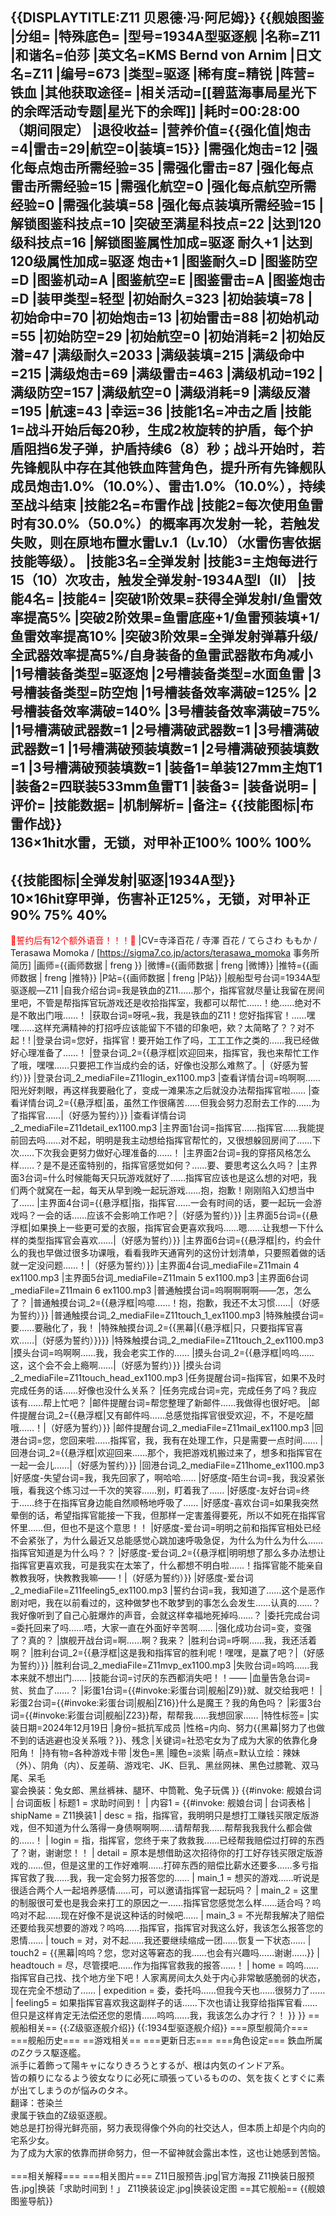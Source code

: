 {{DISPLAYTITLE:Z11 贝恩德·冯·阿尼姆}}
{{舰娘图鉴
|分组=
|特殊底色=
|型号=1934A型驱逐舰
|名称=Z11
|和谐名=伯莎
|英文名=KMS Bernd von Arnim
|日文名=Z11
|编号=673
|类型=驱逐
|稀有度=精锐
|阵营=铁血
|其他获取途径=<!--【无则不填】-->
|相关活动=[[碧蓝海事局星光下的余晖活动专题|星光下的余晖]]
|耗时=00:28:00（期间限定）
|退役收益=<!--无法退役则填无法退役，否则不填-->
|营养价值={{强化值|炮击=4|雷击=29|航空=0|装填=15}}
|需强化炮击=12
|强化每点炮击所需经验=35
|需强化雷击=87
|强化每点雷击所需经验=15
|需强化航空=0
|强化每点航空所需经验=0
|需强化装填=58
|强化每点装填所需经验=15
|解锁图鉴科技点=10
|突破至满星科技点=22
|达到120级科技点=16
|解锁图鉴属性加成=驱逐 耐久+1
|达到120级属性加成=驱逐 炮击+1
|图鉴耐久=D
|图鉴防空=D
|图鉴机动=A
|图鉴航空=E
|图鉴雷击=A
|图鉴炮击=D
|装甲类型=轻型
|初始耐久=323
|初始装填=78
|初始命中=70
|初始炮击=13
|初始雷击=88
|初始机动=55
|初始防空=29
|初始航空=0
|初始消耗=2
|初始反潜=47
|满级耐久=2033
|满级装填=215
|满级命中=215
|满级炮击=69
|满级雷击=463
|满级机动=192
|满级防空=157
|满级航空=0
|满级消耗=9
|满级反潜=195
|航速=43
|幸运=36
|技能1名=冲击之盾
|技能1=战斗开始后每20秒，生成2枚旋转的护盾，每个护盾阻挡6发子弹，护盾持续6（8）秒；战斗开始时，若先锋舰队中存在其他铁血阵营角色，提升所有先锋舰队成员炮击1.0%（10.0%）、雷击1.0%（10.0%），持续至战斗结束
|技能2名=布雷作战
|技能2=每次使用鱼雷时有30.0%（50.0%）的概率再次发射一轮，若触发失败，则在原地布置水雷Lv.1（Lv.10）（水雷伤害依据技能等级）。
|技能3名=全弹发射
|技能3=主炮每进行15（10）次攻击，触发全弹发射-1934A型I（II）
|技能4名=
|技能4=
|突破1阶效果=获得全弹发射I/鱼雷效率提高5%
|突破2阶效果=鱼雷底座+1/鱼雷预装填+1/鱼雷效率提高10%
|突破3阶效果=全弹发射弹幕升级/全武器效率提高5%/自身装备的鱼雷武器散布角减小
|1号槽装备类型=驱逐炮
|2号槽装备类型=水面鱼雷
|3号槽装备类型=防空炮
|1号槽装备效率满破=125%
|2号槽装备效率满破=140%
|3号槽装备效率满破=75%
|1号槽满破武器数=1
|2号槽满破武器数=1
|3号槽满破武器数=1
|1号槽满破预装填数=1
|2号槽满破预装填数=1
|3号槽满破预装填数=1
|装备1=单装127mm主炮T1
|装备2=四联装533mm鱼雷T1
|装备3=
|装备说明=
|评价=
|技能数据=
|机制解析=
|备注=
{{技能图标|布雷作战}}<br>
136×1hit水雷，无锁，对甲补正100% 100% 100%<br>
----
{{技能图标|全弹发射|驱逐|1934A型}}<br>
10×16hit穿甲弹，伤害补正125%，无锁，对甲补正90% 75% 40%<br>
----
<span style="color:red;">💓誓约后有12个额外语音！！！💓</span>
|CV=寺泽百花 / 寺澤 百花 / てらさわ ももか / Terasawa Momoka / [https://sigma7.co.jp/actors/terasawa_momoka 事务所简历]
|画师={{画师数据 | freng }}
|微博={{画师数据 | freng |微博}}
|推特={{画师数据 | freng |推特}}
|P站={{画师数据 | freng |P站}}
|舰船型号台词=1934A型驱逐舰—Z11
|自我介绍台词=我是铁血的Z11……那个，指挥官就尽量让我留在房间里吧，不管是帮指挥官玩游戏还是收拾指挥室，我都可以帮忙……！绝……绝对不是不敢出门哦……！
|获取台词=呀吼~我，我是铁血的Z11！您好指挥官！……嘿嘿……这样充满精神的打招呼应该能留下不错的印象吧，欸？太简略了？？对不起！!
|登录台词=您好，指挥官！要开始工作了吗，工工工作之类的……我已经做好心理准备了……！
|登录台词_2={{悬浮框|欢迎回来，指挥官，我也来帮忙工作了哦，嘿嘿……只要把工作当成约会的话，好像也没那么难熬了。|（好感为誓约）}}
|登录台词_2_mediaFile=Z11login_ex1100.mp3
|查看详情台词=呜啊啊……阳光好刺眼，再这样我要融化了，变成一滩果冻之后就没办法帮指挥官啦……
|查看详情台词_2={{悬浮框|虽，虽然工作很痛苦……但我会努力忍耐去工作的……为了指挥官……|（好感为誓约）}}
|查看详情台词_2_mediaFile=Z11detail_ex1100.mp3
|主界面1台词=指挥官……指挥官……我能提前回去吗……对不起，明明是我主动想给指挥官帮忙的，又很想躲回房间了……下次……下次我会更努力做好心理准备的……！
|主界面2台词=我的穿搭风格怎么样……？是不是还蛮特别的，指挥官感觉如何？……要、要思考这么久吗？
|主界面3台词=什么时候能每天只玩游戏就好了……指挥官应该也是这么想的对吧，我们两个就窝在一起，每天从早到晚一起玩游戏……抱，抱歉！刚刚陷入幻想当中了……
|主界面4台词={{悬浮框|指，指挥官……一会有时间的话，要一起玩一会游戏吗？一会的话……应该不会影响工作吧？|（好感为誓约）}}
|主界面5台词={{悬浮框|如果换上一些更可爱的衣服，指挥官会更喜欢我吗……嗯……让我想一下什么样的类型指挥官会喜欢……|（好感为誓约）}}
|主界面6台词={{悬浮框|约，约会什么的我也早做过很多功课哦，看看我昨天通宵列的这份计划清单，只要照着做的话就一定没问题……！|（好感为誓约）}}
|主界面4台词_mediaFile=Z11main 4 ex1100.mp3
|主界面5台词_mediaFile=Z11main 5 ex1100.mp3
|主界面6台词_mediaFile=Z11main 6 ex1100.mp3
|普通触摸台词=呜啊啊啊啊——怎，怎么了？
|普通触摸台词_2={{悬浮框|呜噫……！抱，抱歉，我还不太习惯……|（好感为誓约）}}
|普通触摸台词_2_mediaFile=Z11touch_1_ex1100.mp3
|特殊触摸台词=要……要融化了，我！
|特殊触摸台词_2={{黑幕|{{悬浮框|只，只要指挥官喜欢……|（好感为誓约）}}}}
|特殊触摸台词_2_mediaFile=Z11touch_2_ex1100.mp3
|摸头台词=呜啊啊……我，我会老实工作的……
|摸头台词_2={{悬浮框|呜呜……这，这个会不会上瘾啊……|（好感为誓约）}}
|摸头台词_2_mediaFile=Z11touch_head_ex1100.mp3
|任务提醒台词=指挥官，如果不及时完成任务的话……好像也没什么关系？
|任务完成台词=完，完成任务了吗？我应该有……帮上忙吧？
|邮件提醒台词=帮您整理了新邮件……我做得也很好吧。
|邮件提醒台词_2={{悬浮框|又有邮件吗……总感觉指挥官很受欢迎，不，不是吃醋哦……！|（好感为誓约）}}
|邮件提醒台词_2_mediaFile=Z11mail_ex1100.mp3
|回港台词=您，您回来啦……指挥官，我，我有在处理工作，只是需要一点时间……
|回港台词_2={{悬浮框|欢迎回来……那个，我把游戏机搬过来了，想多和指挥官在一起一会儿……|（好感为誓约）}}
|回港台词_2_mediaFile=Z11home_ex1100.mp3
|好感度-失望台词=我，我先回家了，啊哈哈……
|好感度-陌生台词=我，我没紧张哦，看我这个练习过一千次的笑容……别，盯着我了……
|好感度-友好台词=终于……终于在指挥官身边能自然顺畅地呼吸了……
|好感度-喜欢台词=如果我突然晕倒的话，希望指挥官能接一下我，但那样一定害羞得要死，所以不如死在指挥官怀里……但，但也不是这个意思！！
|好感度-爱台词=明明之前和指挥官相处已经不会紧张了，为什么最近又总能感觉心跳加速呼吸急促，为什么为什么为什么……指挥官知道是为什么吗？？
|好感度-爱台词_2={{悬浮框|明明想了那么多办法想让指挥官更喜欢我，可是我实在太笨了，什么都想不明白啦……！指挥官能不能亲自教教我呀，快教教我嘛——！|（好感为誓约）}}
|好感度-爱台词_2_mediaFile=Z11feeling5_ex1100.mp3
|誓约台词=我，我知道了……这个是恶作剧对吧，我在以前看过的，这种做梦也不敢梦到的事怎么会发生……认真的……？我好像听到了自己心脏爆炸的声音，会就这样幸福地死掉吗……？
|委托完成台词=委托回来了吗……唔，大家一直在外面好辛苦啊……
|强化成功台词=变，变强了？真的？
|旗舰开战台词=啊……啊？我来？
|胜利台词=呼啊……我，我还活着啊？
|胜利台词_2={{悬浮框|这是我和指挥官的胜利呢！嘿嘿，是赢了吧？|（好感为誓约）}}
|胜利台词_2_mediaFile=Z11mvp_ex1100.mp3
|失败台词=呜呜……我本来就不想出门……
|技能台词=讨厌的东西都消失吧！！——
|血量告急台词=贫、贫血了……？
|彩蛋1台词={{#invoke:彩蛋台词|舰船|Z9}}就、就交给我吧！
|彩蛋2台词={{#invoke:彩蛋台词|舰船|Z16}}什么是魔王？我的角色吗？
|彩蛋3台词={{#invoke:彩蛋台词|舰船|Z23}}帮，帮帮我……我想回家……
|特性标签=
|实装日期=2024年12月19日
|身份=抵抗军成员
|性格=内向、努力{{黑幕|努力了也做不到的话逃避也没关系哦？}}、残念
|关键词=社恐宅女为了成为大家的依靠化身阳角！
|持有物=各种游戏卡带
|发色=黑
|瞳色=淡紫
|萌点=默认立绘：辣妹（外）、阴角（内）、反差萌、游戏宅、JK、巨乳、黑丝网袜、黑色过膝靴、双马尾、呆毛<br>宴会换装：兔女郎、黑丝裤袜、腿环、中筒靴、兔子玩偶
}}
{{#invoke: 舰娘台词 | 台词面板 
| 标题1 = 求助时间到！
| 内容1 = {{#invoke: 舰娘台词 | 台词表格
  | shipName = Z11换装1
  | desc = 指，指挥官，我明明只是想打工赚钱买限定版游戏，但不知道为什么落得一身债啊啊啊……请帮帮我……帮帮我我我什么都会做的……！
  | login = 指，指挥官，您终于来了救救我……已经帮我赔偿过打碎的东西了？谢，谢谢您！！
  | detail = 原本是想借助这次招待你的打工好存钱买限定版游戏的……但，但是这里的工作好难啊……打碎东西的赔偿比薪水还要多……多亏指挥官救了我……我，我一定会努力报答您的……
  | main_1 = 想买的游戏……听说是很适合两个人一起培养感情……可，可以邀请指挥官一起玩吗？
  | main_2 = 这里的制服很可爱也是我会来打工的原因之一……指挥官您感觉怎么样……适合吗？呜呜对不起……现在好像不是说这种话的时候吧……
  | main_3 = 不光帮我解决了赔偿还要给我买想要的游戏？呜呜……指挥官，指挥官对我这么好，我该怎么报答您的恩情……
  | touch = 对，对不起……我还要继续缩成一团……恢复一下状态……
  | touch2 = {{黑幕|呜呜？您，您对这等窘态的我……也会有兴趣吗……谢谢……}}
  | headtouch = 尽，尽管摸吧……作为指挥官救我的报答……！
  | home = 呜呜……指挥官自己找、找个地方坐下吧！人家离房间太久处于内心非常敏感脆弱的状态，现在完全不想动了……
  | expedition = 委，委托吗……但我今天也……很努力了……
  | feeling5 = 如果指挥官喜欢我这副样子的话……下次也请让我穿给指挥官看……但只是这样肯定无法偿还您的恩情……呜呜……我，我该怎么办才行？！
  }}
}}
==舰船相关==
{{:Z级驱逐舰介绍}}
{{:1934型驱逐舰介绍}}
===原型舰简介===
===舰船历史===
==游戏相关==
===更新日志===
===角色设定===
鉄血所属のZクラス駆逐艦。<br>
派手に着飾って陽キャになりきろうとするが、根は内気のインドア系。<br>
皆の頼りになるよう彼女なりに必死に頑張っているものの、気を抜くとすぐに素が出てしまうのが悩みのタネ。<br>
翻译：苍染兰<br>
隶属于铁血的Z级驱逐舰。<br>
她总是打扮得光鲜亮丽，努力表现得像个外向的社交达人，但本质上却是个内向的宅系少女。<br>
为了成为大家的依靠而拼命努力，但一不留神就会露出本性，这也让她感到苦恼。<br><br>
===相关解释===
===相关图片===
<gallery mode="packed" heights="250px">
Z11日服预告.jpg|官方海报
Z11换装日服预告.jpg|换装「求助时间到！」
Z11换装设定.jpg|换装设定图
</gallery>
==其它舰船==
{{舰娘图鉴导航}}